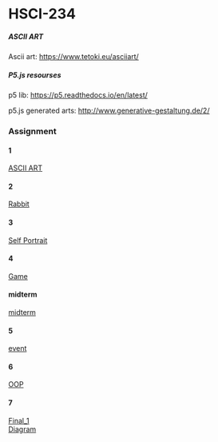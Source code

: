 # HSCI-234

##### ASCII ART

Ascii art: https://www.tetoki.eu/asciiart/

##### P5.js resourses

p5 lib: https://p5.readthedocs.io/en/latest/

p5.js generated arts: http://www.generative-gestaltung.de/2/

### Assignment
#### 1
[ASCII ART](https://yixinc17.github.io/HSCI-234/assignment1/)
#### 2
[Rabbit](https://yixinc17.github.io/HSCI-234/assignment2/)
#### 3
[Self Portrait](https://yixinc17.github.io/HSCI-234/assignment3/)
#### 4
[Game](https://yixinc17.github.io/HSCI-234/assignment4/)
#### midterm
[midterm](https://yixinc17.github.io/HSCI-234/midterm/)
#### 5
[event](https://yixinc17.github.io/HSCI-234/assignment5/)
#### 6
[OOP](https://yixinc17.github.io/HSCI-234/assignment6/)
#### 7
[Final_1](https://yixinc17.github.io/HSCI-234/assignment7/)</br>
[Diagram](https://www.figma.com/file/owXfMgU2sJLu58nSwI50G0/Untitled?node-id=0%3A1&t=uCuBZoNVwzOv6aCN-1)
